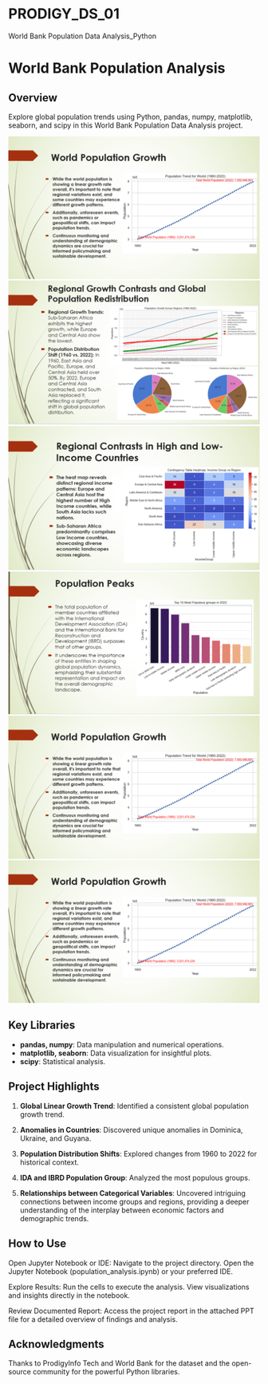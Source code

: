 # PRODIGY_DS_01
World Bank Population Data Analysis_Python

# World Bank Population Analysis

## Overview

Explore global population trends using Python, pandas, numpy, matplotlib, seaborn, and scipy in this World Bank Population Data Analysis project.

![Project Screenshot](https://github.com/JoshiPankaj09/IMAGES/blob/main/Screenshot%202024-03-07%20020132.png?raw=true)
![Project Screenshot](https://github.com/JoshiPankaj09/IMAGES/blob/main/Screenshot%202024-03-07%20020204.png?raw=true)
![Project Screenshot](https://github.com/JoshiPankaj09/IMAGES/blob/main/Screenshot%202024-03-07%20020314.png?raw=true)
![Project Screenshot](https://github.com/JoshiPankaj09/IMAGES/blob/main/Screenshot%202024-03-07%20020412.png?raw=true)
![Project Screenshot](https://github.com/JoshiPankaj09/IMAGES/blob/main/Screenshot%202024-03-07%20020132.png?raw=true)
![Project Screenshot](https://github.com/JoshiPankaj09/IMAGES/blob/main/Screenshot%202024-03-07%20020132.png?raw=true)

## Key Libraries

- **pandas, numpy**: Data manipulation and numerical operations.
- **matplotlib, seaborn**: Data visualization for insightful plots.
- **scipy**: Statistical analysis.

## Project Highlights

1. **Global Linear Growth Trend**: Identified a consistent global population growth trend.

2. **Anomalies in Countries**: Discovered unique anomalies in Dominica, Ukraine, and Guyana.

3. **Population Distribution Shifts**: Explored changes from 1960 to 2022 for historical context.

4. **IDA and IBRD Population Group**: Analyzed the most populous groups.

5. **Relationships between Categorical Variables**: Uncovered intriguing connections between income groups and regions, providing a deeper understanding of the interplay between economic factors and demographic trends.

## How to Use

  Open Jupyter Notebook or IDE: Navigate to the project directory. Open the Jupyter Notebook (population_analysis.ipynb) or your preferred IDE.

  Explore Results: Run the cells to execute the analysis. View visualizations and insights directly in the notebook.

  Review Documented Report: Access the project report in the attached PPT file for a detailed overview of findings and analysis.
        
## Acknowledgments

Thanks to ProdigyInfo Tech and World Bank for the dataset and the open-source community for the powerful Python libraries.
